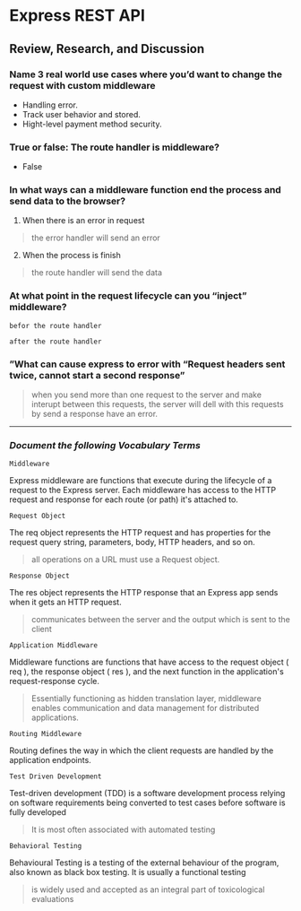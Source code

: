 # Express REST API

## Review, Research, and Discussion

### **Name 3 real world use cases where you’d want to change the request with custom middleware**

- Handling error.
- Track user behavior and stored.
- Hight-level payment method security.

### **True or false: The route handler is middleware?**

* False


###  **In what ways can a middleware function end the process and send data to the browser?**

 1. When there is an error in request

 > the error handler will send an error

 
 2. When the process is finish

> the route handler will send the data


### **At what point in the request lifecycle can you “inject” middleware?**

``befor the route handler``

``after the route handler``

### **”What can cause express to error with “Request headers sent twice, cannot start a second response”**

> when you send more than one request to the server and make interupt between this requests, the server will dell with this requests by send a response have an error.

---

### *Document the following Vocabulary Terms*

``Middleware``

Express middleware are functions that execute during the lifecycle of a request to the Express server. Each middleware has access to the HTTP request and response for each route (or path) it's attached to.

``Request Object``

The req object represents the HTTP request and has properties for the request query string, parameters, body, HTTP headers, and so on.

> all operations on a URL must use a Request object.

``Response Object``

The res object represents the HTTP response that an Express app sends when it gets an HTTP request.

> communicates between the server and the output which is sent to the client

``Application Middleware``

Middleware functions are functions that have access to the request object ( req ), the response object ( res ), and the next function in the application's request-response cycle.

> Essentially functioning as hidden translation layer, middleware enables communication and data management for distributed applications.

``Routing Middleware``

Routing defines the way in which the client requests are handled by the application endpoints.


``Test Driven Development``

Test-driven development (TDD) is a software development process relying on software requirements being converted to test cases before software is fully developed

> It is most often associated with automated testing

``Behavioral Testing``

Behavioural Testing is a testing of the external behaviour of the program, also known as black box testing. It is usually a functional testing

> is widely used and accepted as an integral part of toxicological evaluations